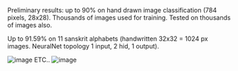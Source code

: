 Preliminary results: up to 90% on hand drawn image classification (784 pixels, 28x28). Thousands of images used for training. Tested on thousands of images also.

Up to 91.59% on 11 sanskrit alphabets (handwritten 32x32 = 1024 px images. NeuralNet topology 1 input, 2 hid, 1 output).

![image](https://github.com/user-attachments/assets/22048cc3-56f8-4dfa-bf97-b68b56f526d9)
ETC..
![image](https://github.com/user-attachments/assets/82721e26-658d-4188-a17c-c8bf8a5ecc9c)
